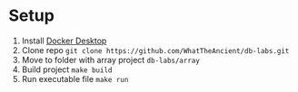 # Setup
1) Install [Docker Desktop](https://www.docker.com/products/docker-desktop/)
2) Clone repo `git clone https://github.com/WhatTheAncient/db-labs.git`
3) Move to folder with array project `db-labs/array`
4) Build project `make build`
5) Run executable file `make run`